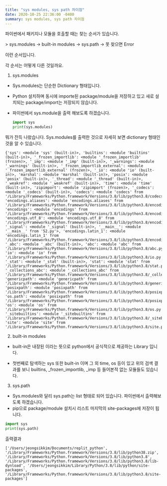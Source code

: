 ```yaml
---
title: "sys modules, sys path 차이점"
date: 2020-10-25 22:36:00 -0400
summary: sys modules, sys path 차이점
---
```


파이썬에서 패키지나 모듈을 호출할 때는 찾는 순서가 있습니다.

\> sys.modules -> built-in modules -> sys.path -> 못 찾으면 Error

이런 순서입니다.

각 순서는 어떻게 다른 것일까요.



1) sys.modules

- Sys.modules는 단순한 Dictionary 형태입니다.

- Python 설치하며 동시에 importe된 package/module을 저장하고 있고 새로 설치되는 package/import는 저장되지 않습니다.

- 파이썬에서 sys.module을 출력 해보도록 하겠습니다.

  ```python
  import sys
  print(sys.modules)
  ```



뭐가 잔득 나왔습니다. Sys.modules를 출력한 것으로 자세히 보면 dictionary 형태인 것을 알 수 있습니다.

```
{'sys': <module 'sys' (built-in)>, 'builtins': <module 'builtins' (built-in)>, '_frozen_importlib': <module '_frozen_importlib' (frozen)>, '_imp': <module '_imp' (built-in)>, '_warnings': <module '_warnings' (built-in)>, '_frozen_importlib_external': <module '_frozen_importlib_external' (frozen)>, '_io': <module 'io' (built-in)>, 'marshal': <module 'marshal' (built-in)>, 'posix': <module 'posix' (built-in)>, '_thread': <module '_thread' (built-in)>, '_weakref': <module '_weakref' (built-in)>, 'time': <module 'time' (built-in)>, 'zipimport': <module 'zipimport' (frozen)>, '_codecs': <module '_codecs' (built-in)>, 'codecs': <module 'codecs' from '/Library/Frameworks/Python.framework/Versions/3.8/lib/python3.8/codecs.py'>, 'encodings.aliases': <module 'encodings.aliases' from '/Library/Frameworks/Python.framework/Versions/3.8/lib/python3.8/encodings/aliases.py'>, 'encodings': <module 'encodings' from '/Library/Frameworks/Python.framework/Versions/3.8/lib/python3.8/encodings/__init__.py'>, 'encodings.utf_8': <module 'encodings.utf_8' from '/Library/Frameworks/Python.framework/Versions/3.8/lib/python3.8/encodings/utf_8.py'>, '_signal': <module '_signal' (built-in)>, '__main__': <module '__main__' from '52.py'>, 'encodings.latin_1': <module 'encodings.latin_1' from '/Library/Frameworks/Python.framework/Versions/3.8/lib/python3.8/encodings/latin_1.py'>, '_abc': <module '_abc' (built-in)>, 'abc': <module 'abc' from '/Library/Frameworks/Python.framework/Versions/3.8/lib/python3.8/abc.py'>, 'io': <module 'io' from '/Library/Frameworks/Python.framework/Versions/3.8/lib/python3.8/io.py'>, '_stat': <module '_stat' (built-in)>, 'stat': <module 'stat' from '/Library/Frameworks/Python.framework/Versions/3.8/lib/python3.8/stat.py'>, '_collections_abc': <module '_collections_abc' from '/Library/Frameworks/Python.framework/Versions/3.8/lib/python3.8/_collections_abc.py'>, 'genericpath': <module 'genericpath' from '/Library/Frameworks/Python.framework/Versions/3.8/lib/python3.8/genericpath.py'>, 'posixpath': <module 'posixpath' from '/Library/Frameworks/Python.framework/Versions/3.8/lib/python3.8/posixpath.py'>, 'os.path': <module 'posixpath' from '/Library/Frameworks/Python.framework/Versions/3.8/lib/python3.8/posixpath.py'>, 'os': <module 'os' from '/Library/Frameworks/Python.framework/Versions/3.8/lib/python3.8/os.py'>, '_sitebuiltins': <module '_sitebuiltins' from '/Library/Frameworks/Python.framework/Versions/3.8/lib/python3.8/_sitebuiltins.py'>, 'site': <module 'site' from '/Library/Frameworks/Python.framework/Versions/3.8/lib/python3.8/site.py'>}
```



2) built-in modules

- built-in은 내장된 이라는 뜻으로 python에서 공식적으로 제공하는 Library 입니다.

- 첫번째로 탐색하는 sys 또한 built-in 이며 그 외 time, os 등이 있고 위의 검색 결과를 보니 builtins, _frozen_importlib, _imp 등 들어본적 없는 모듈들도 있습니다.

  

3) sys.path

- Sys.modules와 달리 sys.path는 list 형태로 되어 있습니다. 파이썬에서 출력해보도록 하겠습니다.
- pip으로 package/module 설치시 리스트 마지막의 site-packages에 저장이 됩니다.

```python
import sys
print(sys.path)
```



출력결과

```
['/Users/jeongsikkim/Documents/replit_python', '/Library/Frameworks/Python.framework/Versions/3.8/lib/python38.zip', '/Library/Frameworks/Python.framework/Versions/3.8/lib/python3.8', '/Library/Frameworks/Python.framework/Versions/3.8/lib/python3.8/lib-dynload', '/Users/jeongsikkim/Library/Python/3.8/lib/python/site-packages', '/Library/Frameworks/Python.framework/Versions/3.8/lib/python3.8/site-packages']
```


